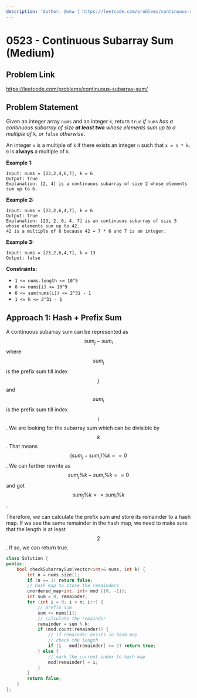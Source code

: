 ```yaml
---
description: 'Author: @wkw | https://leetcode.com/problems/continuous-subarray-sum/'
---
```


# 0523 - Continuous Subarray Sum (Medium)

## Problem Link

https://leetcode.com/problems/continuous-subarray-sum/

## Problem Statement

Given an integer array `nums` and an integer `k`, return `true` _if_ `nums` _has a continuous subarray of size **at least two** whose elements sum up to a multiple of_ `k`_, or_ `false` _otherwise_.

An integer `x` is a multiple of `k` if there exists an integer `n` such that `x = n * k`. `0` is **always** a multiple of `k`.

**Example 1:**

```
Input: nums = [23,2,4,6,7], k = 6
Output: true
Explanation: [2, 4] is a continuous subarray of size 2 whose elements sum up to 6.
```

**Example 2:**

```
Input: nums = [23,2,6,4,7], k = 6
Output: true
Explanation: [23, 2, 6, 4, 7] is an continuous subarray of size 5 whose elements sum up to 42.
42 is a multiple of 6 because 42 = 7 * 6 and 7 is an integer.
```

**Example 3:**

```
Input: nums = [23,2,6,4,7], k = 13
Output: false
```

**Constraints:**

- `1 <= nums.length <= 10^5`
- `0 <= nums[i] <= 10^9`
- `0 <= sum(nums[i]) <= 2^31 - 1`
- `1 <= k <= 2^31 - 1`

## Approach 1: Hash + Prefix Sum

A continuous subarray sum can be represented as $$sum_j - sum_i$$ where $$sum_j$$ is the prefix sum till index $$j$$ and $$sum_i$$ is the prefix sum till index $$i$$. We are looking for the subarray sum which can be divisible by $$k$$. That means $$(sum_j - sum_i) \% k == 0$$. We can further rewrite as $$sum_j \% k - sum_i \% k== 0$$ and got $$sum_j \% k == sum_i \% k$$.

Therefore, we can calculate the prefix sum and store its remainder to a hash map. If we see the same remainder in the hash map, we need to make sure that the length is at least $$2$$. If so, we can return true.

<SolutionAuthor name="@wkw"/>

```cpp
class Solution {
public:
    bool checkSubarraySum(vector<int>& nums, int k) {
        int n = nums.size();
        if (n == 1) return false;
        // hash map to store the remainders
        unordered_map<int, int> mod {{0, -1}};
        int sum = 0, remainder;
        for (int i = 0; i < n; i++) {
            // prefix sum
            sum += nums[i];
            // calculate the remainder
            remainder = sum % k;
            if (mod.count(remainder)) {
                // if remainder exists in hash map
                // check the length
                if (i - mod[remainder] >= 2) return true;
            } else {
                // mark the current index to hash map
                mod[remainder] = i;
            }
        }
        return false;
    }
};
```
